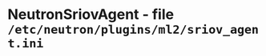 NeutronSriovAgent - file ``/etc/neutron/plugins/ml2/sriov_agent.ini``
=====================================================================